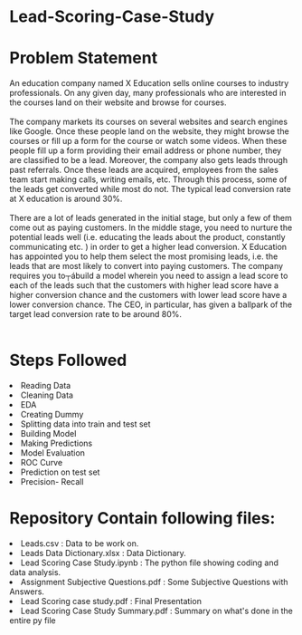 # Lead-Scoring-Case-Study
<h1> Problem Statement </h1>
An education company named X Education sells online courses to industry professionals. On any given day, many professionals who are interested in the courses land on their website and browse for courses.<br><br>
The company markets its courses on several websites and search engines like Google. Once these people land on the website, they might browse the courses or fill up a form for the course or watch some videos. When these people fill up a form providing their email address or phone number, they are classified to be a lead. Moreover, the company also gets leads through past referrals. Once these leads are acquired, employees from the sales team start making calls, writing emails, etc. Through this process, some of the leads get converted while most do not. The typical lead conversion rate at X education is around 30%.<br><br>
There are a lot of leads generated in the initial stage, but only a few of them come out as paying customers. In the middle stage, you need to nurture the potential leads well (i.e. educating the leads about the product, constantly communicating etc. ) in order to get a higher lead conversion.
X Education has appointed you to help them select the most promising leads, i.e. the leads that are most likely to convert into paying customers. The company requires you to┬ábuild a model wherein you need to assign a lead score to each of the leads such that the customers with higher lead score have a higher conversion chance and the customers with lower lead score have a lower conversion chance. The CEO, in particular, has given a ballpark of the target lead conversion rate to be around 80%.<br><br>


<h1> Steps Followed </h1>
<li>Reading Data </li>
<li>Cleaning Data</li>
<li>EDA</li>
<li>Creating Dummy</li>
<li>Splitting data into train and test set</li>
<li>Building Model</li>
<li>Making Predictions</li>
<li>Model Evaluation</li>
<li>ROC Curve</li>
<li>Prediction on test set</li>
<li>Precision- Recall</li>

<h1> Repository Contain following files: </h1>
<li>Leads.csv : Data to be work on.</li>
<li>Leads Data Dictionary.xlsx : Data Dictionary. </li>
<li>Lead Scoring Case Study.ipynb : The python file showing coding and data analysis. </li>
<li>Assignment Subjective Questions.pdf : Some Subjective Questions with Answers. </li>
<li>Lead Scoring case study.pdf : Final Presentation </li>
<li>Lead Scoring Case Study Summary.pdf : Summary on what's done in the entire py file </li>

